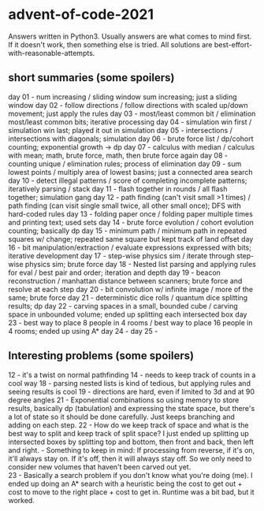 # advent-of-code-2021

Answers written in Python3. Usually answers are what comes 
to mind first. If it doesn't work, then something else is tried.
All solutions are best-effort-with-reasonable-attempts.

## short summaries (some spoilers)
day 01 - num increasing / sliding window sum increasing; just a sliding window
day 02 - follow directions / follow directions with scaled up/down movement; just apply the rules
day 03 - most/least common bit / elimination most/least common bits; iterative processing
day 04 - simulation win first / simulation win last; played it out in simulation
day 05 - intersections / intersections with diagonals; simulation
day 06 - brute force list / dp/cohort counting; exponential growth -> dp
day 07 - calculus with median / calculus with mean; math, brute force, math, then brute force again
day 08 - counting unique / elimination rules; process of elimination 
day 09 - sum lowest points / multiply area of lowest basins; just a connected area search
day 10 - detect illegal patterns / score of completing incomplete patterns; iteratively parsing / stack
day 11 - flash together in rounds / all flash together; simulation gang
day 12 - path finding (can't visit small >1 times) / path finding (can visit single small twice, all other small once); DFS with hard-coded rules
day 13 - folding paper once / folding paper multiple times and printing text; used sets
day 14 - brute force evolution / cohort evolution counting; basically dp
day 15 - minimum path / minimum path in repeated squares w/ change; repeated same square but kept track of land offset
day 16 - bit manipulation/extraction / evaluate expressions expressed with bits; iterative development
day 17 - step-wise physics sim / iterate through step-wise physics sim; brute force
day 18 - Nested list parsing and applying rules for eval / best pair and order; iteration and depth
day 19 - beacon reconstruction / manhattan distance between scanners; brute force and resolve at each step
day 20 - bit convolution w/ infinite image / more of the same; brute force
day 21 - deterministic dice rolls / quantum dice splitting results; dp
day 22 - carving spaces in a small, bounded cube / carving space in unbounded volume; ended up splitting each intersected box
day 23 - best way to place 8 people in 4 rooms / best way to place 16 people in 4 rooms; ended up using A*
day 24 - 
day 25 - 


## Interesting problems (some spoilers)
12 - it's a twist on normal pathfinding
14 - needs to keep track of counts in a cool way
18 - parsing nested lists is kind of tedious, but applying rules and seeing results is cool
19 - directions are hard, even if limited to 3d and at 90 degree angles
21 - Exponential combinations so using memory to store results, basically dp (tabulation) and expressing the state space, but there's a lot of state so it should be done carefully. Just keeps branching and adding on each step. 
22 - How do we keep track of space and what is the best way to split and keep track of split space? I just ended up splitting up intersected boxes by splitting top and bottom, then front and back, then left and right. - Something to keep in mind: If processing from reverse, if it's on, it'll always stay on. If it's off, then it will always stay off. So we only need to consider new volumes that haven't been carved out yet.  
23 - Basically a search problem if you don't know what you're doing (me). I ended up doing an A* search with a heuristic being the cost to get out + cost to move to the right place + cost to get in. Runtime was a bit bad, but it worked.
